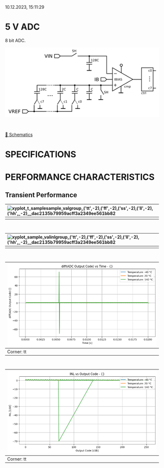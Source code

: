 10.12.2023, 15:11:29

# 5 V ADC

8 bit ADC.

![sar8](resources/sar8.png "sar8")

<br>

[🔗 Schematics](sar8_sch.pdf)<br>

# SPECIFICATIONS

# PERFORMANCE CHARACTERISTICS

## Transient Performance<br>

| ![xyplot_t_samplesample_valgroup_('tt',_-2),_('ff',_-2),_('ss',_-2),_('ll',_-2),_('hh',_-2)__dac2135b79959acff3a2349ee561bb82](xyplot_t_samplesample_valgroup_('tt',_-2),_('ff',_-2),_('ss',_-2),_('ll',_-2),_('hh',_-2)__dac2135b79959acff3a2349ee561bb82.png "") |
| :-- |
|  |
<br>

| ![xyplot_sample_valinlgroup_('tt',_-2),_('ff',_-2),_('ss',_-2),_('ll',_-2),_('hh',_-2)__dac2135b79959acff3a2349ee561bb82](xyplot_sample_valinlgroup_('tt',_-2),_('ff',_-2),_('ss',_-2),_('ll',_-2),_('hh',_-2)__dac2135b79959acff3a2349ee561bb82.png "") |
| :-- |
|  |
<br>

| ![xyplot_t_samplesample_valv(temperature)_('tt',_-2)__dac2135b79959acff3a2349ee561bb82](xyplot_t_samplesample_valv(temperature)_('tt',_-2)__dac2135b79959acff3a2349ee561bb82.png "Corner: tt") |
| :-- |
| Corner: tt |
<br>

| ![xyplot_sample_valinlv(temperature)_('tt',_-2)__dac2135b79959acff3a2349ee561bb82](xyplot_sample_valinlv(temperature)_('tt',_-2)__dac2135b79959acff3a2349ee561bb82.png "Corner: tt") |
| :-- |
| Corner: tt |
<br>
